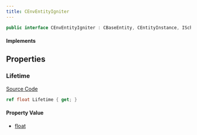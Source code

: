 ```yaml
---
title: CEnvEntityIgniter
---
```


```csharp
public interface CEnvEntityIgniter : CBaseEntity, CEntityInstance, ISchemaClass<CEntityInstance>, ISchemaClass<CBaseEntity>, ISchemaClass<CEnvEntityIgniter>, ISchemaField, ISchemaClass, INativeHandle
```

#### Implements

## Properties

### Lifetime

[Source Code](https://github.com/swiftly-solution/swiftlys2/blob/main/managed/src/SwiftlyS2.Generated/Schemas/Interfaces/CEnvEntityIgniter.cs#L17)

```csharp
ref float Lifetime { get; }
```

#### Property Value

- [float](https://learn.microsoft.com/dotnet/api/system.single)

